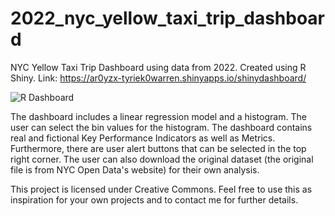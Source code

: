 # 2022_nyc_yellow_taxi_trip_dashboard
NYC Yellow Taxi Trip Dashboard using data from 2022. Created using R Shiny. Link: https://ar0yzx-tyriek0warren.shinyapps.io/shinydashboard/ 

![R Dashboard](https://github.com/Tyriek-cloud/2022_nyc_yellow_taxi_trip_dashboard/assets/62261407/0fecb2e4-f05a-43c7-83cb-af0265f39cd7)

The dashboard includes a linear regression model and a histogram. The user can select the bin values for the histogram.
The dashboard contains real and fictional Key Performance Indicators as well as Metrics. Furthermore, there are user alert buttons that can be selected in the top right corner.
The user can also download the original dataset (the original file is from NYC Open Data's website) for their own analysis.

This project is licensed under Creative Commons. Feel free to use this as inspiration for your own projects and to contact me for further details.
